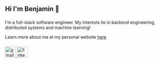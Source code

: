 <h2 align="left">Hi I'm Benjamin 👋</h2>

###
I'm a full-stack software engineer. My interests lie in backend engineering, distributed systems and machine learning!

Learn more about me at my personal website [here](https://bentohset.dev)


###

<div align="left">
  <a href="mailto:toh.benjamin123@gmail.com" target="_blank">
    <img src="https://img.shields.io/static/v1?message=Gmail&logo=gmail&label=&color=D14836&logoColor=white&labelColor=&style=for-the-badge" height="35" alt="gmail logo"  />
  </a>
  <a href="https://linkedin.com/in/ben-toh" target="_blank">
    <img src="https://img.shields.io/static/v1?message=LinkedIn&logo=linkedin&label=&color=0077B5&logoColor=white&labelColor=&style=for-the-badge" height="35" alt="linkedin logo"  />
  </a>
</div>

